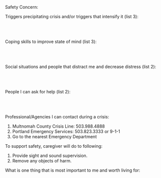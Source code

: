 Safety Concern:

Triggers precipitating crisis and/or triggers that intensify it (list 3):<br/><br/><br/><br/>

Coping skills to improve state of mind (list 3):<br/><br/><br/><br/>

Social situations and people that distract me and decrease distress (list 2):<br/><br/><br/><br/>

People I can ask for help (list 2):<br/><br/><br/><br/>

Professional/Agencies I can contact during a crisis:
1. Multnomah County Crisis Line: 503.988.4888
2. Portland Emergency Services: 503.823.3333 or 9-1-1
3. Go to the nearest Emergency Department

To support safety, caregiver will do to following:
1. Provide sight and sound supervision.
2. Remove any objects of harm.

What is one thing that is most important to me and worth living for:
